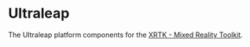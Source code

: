 # Ultraleap

The Ultraleap platform components for the [XRTK - Mixed Reality Toolkit](https://github.com/XRTK/XRTK-Core).

